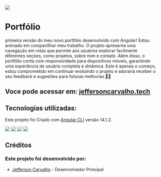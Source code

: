 <img src="https://i.imgur.com/xvoz3uX.png"  style="display: block; margin-left: auto; margin-right: auto;"/>

# Portfólio 

 primeira versão do meu novo portfólio desenvolvido com Angular! Estou animado em compartilhar meu trabalho. O projeto apresenta uma navegação em rotas que permite aos usuários explorar facilmente diferentes seções, como projetos, sobre mim e contato. Além disso, o portfólio conta com responsividade para dispositivos móveis, garantindo uma experiência de usuário completa e dinâmica. Este é apenas o começo, estou comprometido em continuar evoluindo o projeto e adoraria receber o seu feedback e sugestões para futuras melhorias.👨‍💻

## Voce pode acessar em: [jeffersoncarvalho.tech](https://www.jeffersoncarvalho.tech/)

## Tecnologias utilizadas:

Este projeto foi Criado com [Angular CLI](https://github.com/angular/angular-cli) versão 14.1.2.

<img src="https://img.shields.io/badge/angular-%23DD0031.svg?style=for-the-badge&logo=angular&logoColor=white"/>
<img src="https://img.shields.io/badge/typescript-%23007ACC.svg?style=for-the-badge&logo=typescript&logoColor=white"/>
<img src="https://img.shields.io/badge/html5-%23E34F26.svg?style=for-the-badge&logo=html5&logoColor=white"/>
<img src="https://img.shields.io/badge/css3-%231572B6.svg?style=for-the-badge&logo=css3&logoColor=white"/>

## Créditos

### Este projeto foi desenvolvido por:

- [Jefferson Carvalho](https://www.jeffersoncarvalho.tech/) - Desenvolvedor Principal